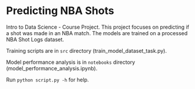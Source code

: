# Predicting NBA Shots
Intro to Data Science - Course Project. This project focuses on predicting if a shot was made in an NBA match. The models are trained on a processed NBA Shot Logs dataset.

Training scripts are in ```src``` directory (train_model_dataset_task.py).

Model performance analysis is in ```notebooks``` directory (model_performance_analysis.ipynb).

Run ```python script.py -h``` for help.
